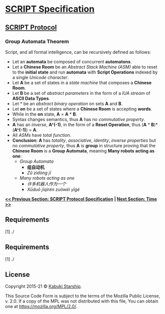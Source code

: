 # [SCRIPT Specification](../)

## [SCRIPT Protocol](./)

### Group Automata Theorem

Script, and all formal intelligence, can be recursively defined as follows:

* Let an **automata** be composed of concurrent **automatons**.
* Let a **Chinese Room** be an *Abstract Stack Machine (ASM)* able to reset to the **initial state** and run **automata** with **Script Operations** indexed by a single *Unicode character*.
* Let **A** be a set of states in a *state machine* that composes a **Chinese Room**.
* Let **B** be a set of *abstract parameters* in the form of a *IUA stream* of **ASCII Data Types**.
* Let * be an *abstract binary operation* on sets **A** and **B**.
* Let **on** be a set of states where a **Chinese Room** is accepting **words**.
* While in the **on** state, **A** = **A** * **B**.
* Syntax changes semantics, thus **A** has no *commutative property*.
* **A** has an *inverse*, **A^(-1)**, in the form of a **Reset Operation**, thus (**A** * **B**)*(**A^(-1)**) = **A**.
* All *ASMs* have *total function*.
* **Conclusion**: **A** has *totality*, *associative*, *identity*, *inverse* *properties* but no *commutative* *property*, thus **A** is **group** in structure proving that the **Chinese Room** is a **Group Automata**, meaning **Many robots acting as one**:
  * *Group Automata*
    * **组自动机**
    * *Zǔ zìdòng jī*
  * *Many robots acting as one*
    * *许多机器人作为一个*
    * *Xǔduō jīqìrén zuòwéi yīgè*

**[<< Previous Section: SCRIPT Protocol Specification](./) | [Next Section: Time >>](Time.md)**

## Requirements

[1] ./

## Requirements

[1] ./

## License

Copyright 2015-21 © [Kabuki Starship](https://kabukistarship.com).

This Source Code Form is subject to the terms of the Mozilla Public License, v. 2.0. If a copy of the MPL was not distributed with this file, You can obtain one at <https://mozilla.org/MPL/2.0/>.
